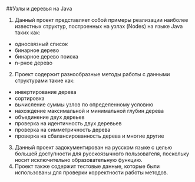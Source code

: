 ##Узлы и деревья на Java
 1. Данный проект представляет собой примеры реализации наиболее известных структур, построенных на узлах (Nodes) на языке Java таких как:
 - односвязный список
 - бинарное дерево
 - бинарное дерево поиска
 - n-рное дерево
2. Проект содержит разнообразные методы работы с данными структурами такие как: 
- инвертирование дерева
- сортировка 
- вычисление суммы узлов по определенному условию
- нахождение максимальной и минимальной глубин дерева
- объединение двух дереьев
- проверка на идентичность двух деревьев
- проверка на симметричность дерева
- проверка на сбалансированность дерева
и многие другие
3. Данный проект задокументирован на русском языке с целью большей доступности для русскоязычного пользователя, поскольку носит исключительно образовательную функцию.
4. Проект также содержит тестовые данные, которые были использованы для проверки корректности работы методов.
